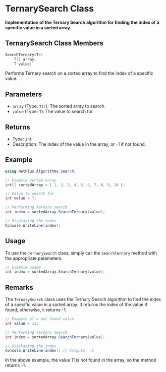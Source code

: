 # TernarySearch Class

**Implementation of the Ternary Search algorithm for finding the index of a specific value in a sorted array.**

## TernarySearch Class Members

```csharp
SearchTernary<T>(
    T[] array,
    T value)
```

Performs Ternary search on a sorted array to find the index of a specific value.

## Parameters

- `array` (Type: `T[]`): The sorted array to search.
- `value` (Type: `T`): The value to search for.

## Returns

- Type: `int`
- Description: The index of the value in the array, or -1 if not found.

## Example

```csharp
using NetPlus.Algorithms.Search;

// Example sorted array
int[] sortedArray = { 1, 2, 3, 4, 5, 6, 7, 8, 9, 10 };

// Value to search for
int value = 7;

// Performing Ternary search
int index = sortedArray.SearchTernary(value);

// Displaying the index
Console.WriteLine(index);
```

## Usage

To use the `TernarySearch` class, simply call the `SearchTernary` method with the appropriate parameters.

```csharp
// Example usage
int index = sortedArray.SearchTernary(value);
```

## Remarks

The `TernarySearch` class uses the Ternary Search algorithm to find the index of a specific value in a sorted array. It returns the index of the value if found, otherwise, it returns -1.

```csharp
// Example of a not found value
int value = 11;

// Performing Ternary search
int index = sortedArray.SearchTernary(value);

// Displaying the index
Console.WriteLine(index); // Outputs: -1
```

In the above example, the value 11 is not found in the array, so the method returns -1.
